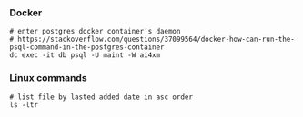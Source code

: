 ### Docker
```
# enter postgres docker container's daemon
# https://stackoverflow.com/questions/37099564/docker-how-can-run-the-psql-command-in-the-postgres-container
dc exec -it db psql -U maint -W ai4xm
```

### Linux commands
```
# list file by lasted added date in asc order
ls -ltr
```
